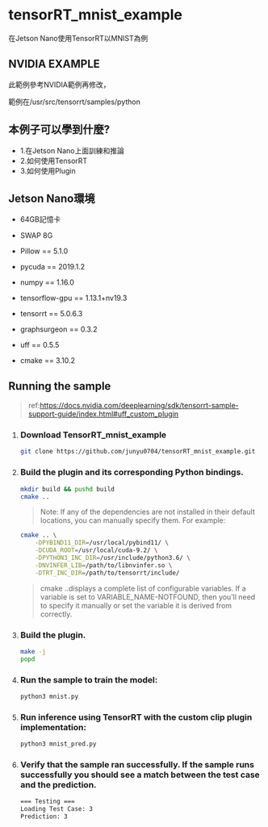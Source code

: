 # tensorRT_mnist_example
在Jetson Nano使用TensorRT以MNIST為例

## NVIDIA EXAMPLE 
此範例參考NVIDIA範例再修改，

範例在/usr/src/tensorrt/samples/python


## 本例子可以學到什麼?

 * 1.在Jetson Nano上面訓練和推論
 * 2.如何使用TensorRT
 * 3.如何使用Plugin
 
## Jetson Nano環境

* 64GB記憶卡

* SWAP 8G
* Pillow == 5.1.0
* pycuda == 2019.1.2
* numpy == 1.16.0
* tensorflow-gpu == 1.13.1+nv19.3
* tensorrt == 5.0.6.3
* graphsurgeon == 0.3.2
* uff == 0.5.5
* cmake == 3.10.2

## Running the sample
>ref:https://docs.nvidia.com/deeplearning/sdk/tensorrt-sample-support-guide/index.html#uff_custom_plugin

1. ### Download TensorRT_mnist_example
	```bash
	git clone https://github.com/junyu0704/tensorRT_mnist_example.git
	```
2. ### Build the plugin and its corresponding Python bindings.
	```bash
	mkdir build && pushd build
	cmake ..
	```

	>Note: If any of the dependencies are not installed in their default locations, you can manually specify them. For example:
	```bash  
	cmake .. \
		-DPYBIND11_DIR=/usr/local/pybind11/ \
		-DCUDA_ROOT=/usr/local/cuda-9.2/ \
		-DPYTHON3_INC_DIR=/usr/include/python3.6/ \
		-DNVINFER_LIB=/path/to/libnvinfer.so \
		-DTRT_INC_DIR=/path/to/tensorrt/include/
	```
	>cmake ..displays a complete list of configurable variables. If a variable is set to VARIABLE_NAME-NOTFOUND, then you’ll need to specify it manually or set the variable it is derived from correctly.

3. ### Build the plugin.
	```bash  
	make -j
	popd
	```
4. ### Run the sample to train the model: 
	```bash  
	python3 mnist.py
	```
5. ### Run inference using TensorRT with the custom clip plugin implementation: 
	```bash
	python3 mnist_pred.py
	```
6. ### Verify that the sample ran successfully. If the sample runs successfully you should see a match between the test case and the prediction.
	```bash
	=== Testing ===
	Loading Test Case: 3
	Prediction: 3
	```
